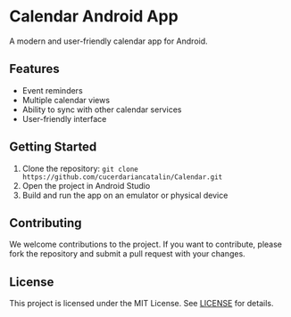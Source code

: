 # Calendar Android App

A modern and user-friendly calendar app for Android.

## Features

- Event reminders
- Multiple calendar views
- Ability to sync with other calendar services
- User-friendly interface

## Getting Started

1. Clone the repository: `git clone https://github.com/cucerdariancatalin/Calendar.git`
2. Open the project in Android Studio
3. Build and run the app on an emulator or physical device

## Contributing

We welcome contributions to the project. If you want to contribute, please fork the repository and submit a pull request with your changes.

## License

This project is licensed under the MIT License. See [LICENSE](LICENSE) for details.
